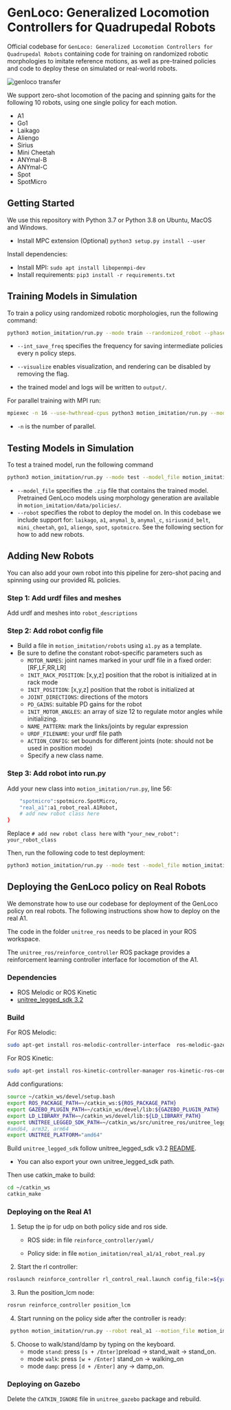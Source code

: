 # GenLoco: Generalized Locomotion Controllers for Quadrupedal Robots

Official codebase for `GenLoco: Generalized Locomotion Controllers for Quadrupedal Robots` containing code for training on randomized robotic morphologies to imitate reference motions, as well as pre-trained policies and code to deploy these on simulated or real-world robots.

![genloco transfer](https://github.com/BoboBananas/Quadruped-Motion-Imitation/blob/paper_version_added/motion_imitation/data/genloco.gif)

We support zero-shot locomotion of the pacing and spinning gaits for the following 10 robots, using one single policy for each motion.
- A1
- Go1
- Laikago
- Aliengo
- Sirius
- Mini Cheetah
- ANYmal-B
- ANYmal-C
- Spot
- SpotMicro

## Getting Started

We use this repository with Python 3.7 or Python 3.8 on Ubuntu, MacOS and Windows.

- Install MPC extension (Optional) `python3 setup.py install --user`

Install dependencies:

- Install MPI: `sudo apt install libopenmpi-dev`
- Install requirements: `pip3 install -r requirements.txt`
## Training Models in Simulation

To train a policy using randomized robotic morphologies, run the following command:
```bash
python3 motion_imitation/run.py --mode train --randomized_robot --phase_only --int_save_freq 10000000 --timesteps_per_actorbatch 8192 --optim_batchsize 512 --visualize
```
- `--int_save_freq` specifies the frequency for saving intermediate policies every n policy steps.
- `--visualize` enables visualization, and rendering can be disabled by removing the flag.

- the trained model and logs will be written to `output/`.

For parallel training with MPI run:
```bash
mpiexec -n 16 --use-hwthread-cpus python3 motion_imitation/run.py --mode train --randomized_robot --phase_only --int_save_freq 10000000 --timesteps_per_actorbatch 8192 --optim_batchsize 512
```
- `-n` is the number of parallel.

## Testing Models in Simulation

To test a trained model, run the following command
```bash
python3 motion_imitation/run.py --mode test --model_file motion_imitation/data/policies/morphology_generator_pace_model.zip --robot ${robot_name} --phase_only --visualize
```
- `--model_file` specifies the `.zip` file that contains the trained model. Pretrained GenLoco models using morphology generation are available in `motion_imitation/data/policies/`.
- `--robot` specifies the robot to deploy the model on. In this codebase we include support for: `laikago`, `a1`, `anymal_b`, `anymal_c`, `siriusmid_belt`, `mini_cheetah`, `go1`, `aliengo`, `spot`, `spotmicro`. See the following section for how to add new robots.


## Adding New Robots
You can also add your own robot into this pipeline for zero-shot pacing and spinning using our provided RL policies.
### Step 1: Add urdf files and meshes
Add urdf and meshes into `robot_descriptions`
### Step 2: Add robot config file
- Build a file in `motion_imitation/robots` using `a1.py` as a template.
- Be sure to define the constant robot-specific parameters such as 
    - `MOTOR_NAMES`: joint names marked in your urdf file in a fixed order: [RF,LF,RR,LR]
    - `INIT_RACK_POSITION`: [x,y,z] position that the robot is initialized at in rack mode
    - `INIT_POSITION`: [x,y,z] position that the robot is initialized at
    - `JOINT_DIRECTIONS`: directions of the motors
    - `PD_GAINS`: suitable PD gains for the robot
    - `INIT_MOTOR_ANGLES`: an array of size 12 to regulate motor angles while initializing. 
    - `NAME_PATTERN`: mark the links/joints by regular expression
    - `URDF_FILENAME`: your urdf file path
    - `ACTION_CONFIG`: set bounds for different joints (note: should not be used in position mode)
    - Specify a new class name.

### Step 3: Add robot into run.py
Add your new class into `motion_imitation/run.py`, line 56:
```bash
    "spotmicro":spotmicro.SpotMicro,
    "real_a1":a1_robot_real.A1Robot,
    # add new robot class here
}
```
Replace `# add new robot class here` with 
`"your_new_robot": your_robot_class`

Then, run the following code to test deployment:
```bash
python3 motion_imitation/run.py --mode test --model_file motion_imitation/data/policies/morphology_generator_pace_model.zip --robot ${your_new_robot} --phase_only --visualize
```

## Deploying the GenLoco policy on Real Robots
We demonstrate how to use our codebase for deployment of the GenLoco policy on real robots. The following instructions show how to deploy on the real A1.

The code in the folder `unitree_ros` needs to be placed in your ROS workspace.

The `unitree_ros/reinforce_controller` ROS package provides a reinforcement learning controller interface for locomotion of the A1.

### Dependencies

- ROS Melodic or ROS Kinetic
- [unitree_legged_sdk 3.2](https://github.com/unitreerobotics/unitree_legged_sdk/releases/tag/v3.2)
### Build
For ROS Melodic:
```bash
sudo apt-get install ros-melodic-controller-interface  ros-melodic-gazebo-ros-control ros-melodic-joint-state-controller ros-melodic-effort-controllers ros-melodic-joint-trajectory-controller
```
For ROS Kinetic:
```bash
sudo apt-get install ros-kinetic-controller-manager ros-kinetic-ros-control ros-kinetic-ros-controllers ros-kinetic-joint-state-controller ros-kinetic-effort-controllers ros-kinetic-velocity-controllers ros-kinetic-position-controllers ros-kinetic-robot-controllers ros-kinetic-robot-state-publisher ros-kinetic-gazebo8-ros ros-kinetic-gazebo8-ros-control ros-kinetic-gazebo8-ros-pkgs ros-kinetic-gazebo8-ros-dev
```
Add configurations:
```bash
source ~/catkin_ws/devel/setup.bash
export ROS_PACKAGE_PATH=~/catkin_ws:${ROS_PACKAGE_PATH}
export GAZEBO_PLUGIN_PATH=~/catkin_ws/devel/lib:${GAZEBO_PLUGIN_PATH}
export LD_LIBRARY_PATH=~/catkin_ws/devel/lib:${LD_LIBRARY_PATH}
export UNITREE_LEGGED_SDK_PATH=~/catkin_ws/src/unitree_ros/unitree_legged_sdk
#amd64, arm32, arm64
export UNITREE_PLATFORM="amd64"
``` 
Build `unitree_legged_sdk` follow unitree_legged_sdk  v3.2 [README](https://github.com/unitreerobotics/unitree_legged_sdk/tree/v3.2). 
- You can also export your own unitree_legged_sdk path.

Then use catkin_make to build:
```bash
cd ~/catkin_ws
catkin_make
```

### Deploying on the Real A1
1. Setup the ip for udp on both policy side and ros side.
    -    ROS side: in file `reinforce_controller/yaml/`

    -    Policy side: in file `motion_imitation/real_a1/a1_robot_real.py`

2. Start the rl controller: 

```bash 
roslaunch reinforce_controller rl_control_real.launch config_file:=${yaml_config_file_name}
```

3. Run the position_lcm node:
```bash 
rosrun reinforce_controller position_lcm
```

4. Start running on the policy side after the controller is ready:

```bash
 python motion_imitation/run.py --robot real_a1 --motion_file motion_imitation/data/motions/a1_pace.txt --mode test --model motion_imitation/data/policies/morphology_generator_pace_model.zip --phase_only
```

5. Choose to walk/stand/damp by typing on the keyboard.
    - mode `stand`: press `[s + /Enter]`preload → stand_wait → stand_on.
    - mode `walk`:  press `[w + /Enter]` stand_on → walking_on
    - mode `damp`:  press `[d + /Enter]` any → damp_on.

### Deploying on Gazebo
Delete the `CATKIN_IGNORE` file in `unitree_gazebo` package and rebuild.
